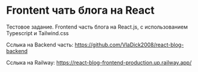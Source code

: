 # Frontent чать блога на React
Тестовое задание. Frontend часть блога на React.js, с использованием Typescript и Tailwind.css

Сслыка на Backend часть: https://github.com/VlaDick2008/react-blog-backend

Сслыка на Railway: https://react-blog-frontend-production.up.railway.app/
